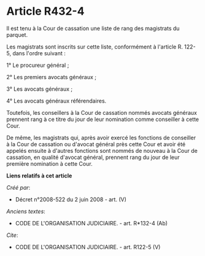 # Article R432-4

Il est tenu à la Cour de cassation une liste de rang des magistrats du parquet.

Les magistrats sont inscrits sur cette liste, conformément à l'article R. 122-5, dans l'ordre suivant :

1° Le procureur général ;

2° Les premiers avocats généraux ;

3° Les avocats généraux ;

4° Les avocats généraux référendaires.

Toutefois, les conseillers à la Cour de cassation nommés avocats généraux prennent rang à ce titre du jour de leur nomination
comme conseiller à cette Cour.

De même, les magistrats qui, après avoir exercé les fonctions de conseiller à la Cour de cassation ou d'avocat général près
cette Cour et avoir été appelés ensuite à d'autres fonctions sont nommés de nouveau à la Cour de cassation, en qualité
d'avocat général, prennent rang du jour de leur première nomination à cette Cour.

**Liens relatifs à cet article**

_Créé par_:

  - Décret n°2008-522 du 2 juin 2008 - art. (V)

_Anciens textes_:

  - CODE DE L'ORGANISATION JUDICIAIRE. - art. R*132-4 (Ab)

_Cite_:

  - CODE DE L'ORGANISATION JUDICIAIRE. - art. R122-5 (V)
